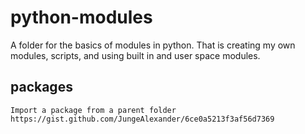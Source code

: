 # python-modules

A folder for the basics of modules in python. That is creating my own modules, scripts, and using built in and user space modules.

## packages

```
Import a package from a parent folder
https://gist.github.com/JungeAlexander/6ce0a5213f3af56d7369
```